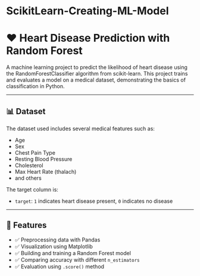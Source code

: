 # ScikitLearn-Creating-ML-Model

# ❤️ Heart Disease Prediction with Random Forest

A machine learning project to predict the likelihood of heart disease using the RandomForestClassifier algorithm from scikit-learn. This project trains and evaluates a model on a medical dataset, demonstrating the basics of classification in Python.

---

## 📊 Dataset

The dataset used includes several medical features such as:
- Age
- Sex
- Chest Pain Type
- Resting Blood Pressure
- Cholesterol
- Max Heart Rate (thalach)
- and others

The target column is:
- `target`: `1` indicates heart disease present, `0` indicates no disease

---

## 📌 Features

- ✅ Preprocessing data with Pandas
- ✅ Visualization using Matplotlib
- ✅ Building and training a Random Forest model
- ✅ Comparing accuracy with different `n_estimators`
- ✅ Evaluation using `.score()` method
